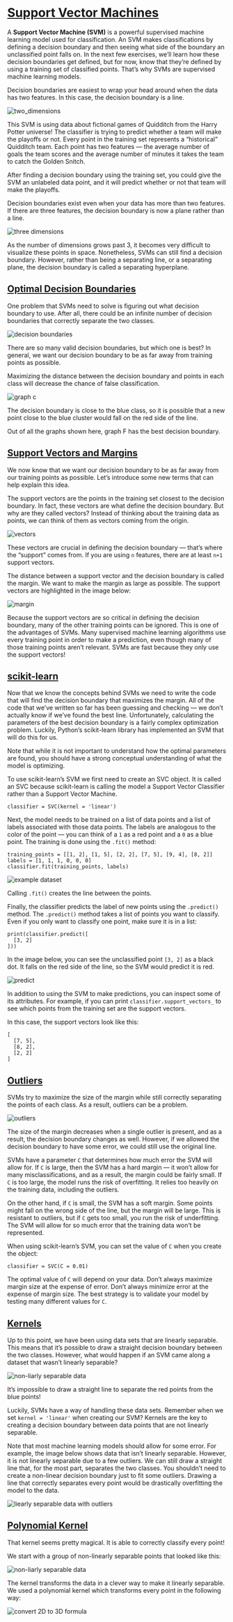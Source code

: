 # [Support Vector Machines](https://www.codecademy.com/paths/machine-learning/tracks/advanced-supervised-learning-skill-path/modules/support-vector-machines-skill-path/lessons/machine-learning-support-vector-machine/exercises/decision-boundary)

A **Support Vector Machine (SVM)** is a powerful supervised machine learning model used for classification. 
An SVM makes classifications by defining a decision boundary and then seeing what side of the boundary an unclassified point falls on. 
In the next few exercises, we’ll learn how these decision boundaries get defined, but for now, know that they’re defined by using a training set of classified points. 
That’s why SVMs are supervised machine learning models.

Decision boundaries are easiest to wrap your head around when the data has two features. 
In this case, the decision boundary is a line.

![two_dimensions](images/two_dimensions.png)

This SVM is using data about fictional games of Quidditch from the Harry Potter universe! 
The classifier is trying to predict whether a team will make the playoffs or not. 
Every point in the training set represents a “historical” Quidditch team. 
Each point has two features — the average number of goals the team scores and the average number of minutes it takes the team to catch the Golden Snitch.

After finding a decision boundary using the training set, you could give the SVM an unlabeled data point, and it will predict whether or not that team will make the playoffs.

Decision boundaries exist even when your data has more than two features. 
If there are three features, the decision boundary is now a plane rather than a line.

![three dimensions](images/three_dimensions.png)

As the number of dimensions grows past 3, it becomes very difficult to visualize these points in space. 
Nonetheless, SVMs can still find a decision boundary. 
However, rather than being a separating line, or a separating plane, the decision boundary is called a separating hyperplane.

## [Optimal Decision Boundaries](https://www.codecademy.com/paths/machine-learning/tracks/advanced-supervised-learning-skill-path/modules/support-vector-machines-skill-path/lessons/machine-learning-support-vector-machine/exercises/optimal-decision-boundary)

One problem that SVMs need to solve is figuring out what decision boundary to use. 
After all, there could be an infinite number of decision boundaries that correctly separate the two classes. 

![decision boundaries](images/decision_boundaries.png)

There are so many valid decision boundaries, but which one is best? 
In general, we want our decision boundary to be as far away from training points as possible.

Maximizing the distance between the decision boundary and points in each class will decrease the chance of false classification.

![graph c](images/graph_c.png)

The decision boundary is close to the blue class, so it is possible that a new point close to the blue cluster would fall on the red side of the line.

Out of all the graphs shown here, graph F has the best decision boundary.

## [Support Vectors and Margins](https://www.codecademy.com/paths/machine-learning/tracks/advanced-supervised-learning-skill-path/modules/support-vector-machines-skill-path/lessons/machine-learning-support-vector-machine/exercises/support-vector)

We now know that we want our decision boundary to be as far away from our training points as possible. 
Let’s introduce some new terms that can help explain this idea.

The support vectors are the points in the training set closest to the decision boundary. 
In fact, these vectors are what define the decision boundary. 
But why are they called vectors? 
Instead of thinking about the training data as points, we can think of them as vectors coming from the origin.

![vectors](images/vectors.png)

These vectors are crucial in defining the decision boundary — that’s where the “support” comes from. 
If you are using `n` features, there are at least `n+1` support vectors.

The distance between a support vector and the decision boundary is called the margin. 
We want to make the margin as large as possible. 
The support vectors are highlighted in the image below:

![margin](images/margin.png)

Because the support vectors are so critical in defining the decision boundary, many of the other training points can be ignored. 
This is one of the advantages of SVMs. 
Many supervised machine learning algorithms use every training point in order to make a prediction, even though many of those training points aren’t relevant. 
SVMs are fast because they only use the support vectors!

## [scikit-learn](https://www.codecademy.com/paths/machine-learning/tracks/advanced-supervised-learning-skill-path/modules/support-vector-machines-skill-path/lessons/machine-learning-support-vector-machine/exercises/sklearn)

Now that we know the concepts behind SVMs we need to write the code that will find the decision boundary that maximizes the margin. 
All of the code that we’ve written so far has been guessing and checking — we don’t actually know if we’ve found the best line. 
Unfortunately, calculating the parameters of the best decision boundary is a fairly complex optimization problem. 
Luckily, Python’s scikit-learn library has implemented an SVM that will do this for us.

Note that while it is not important to understand how the optimal parameters are found, you should have a strong conceptual understanding of what the model is optimizing.

To use scikit-learn’s SVM we first need to create an SVC object. 
It is called an SVC because scikit-learn is calling the model a Support Vector Classifier rather than a Support Vector Machine.
```
classifier = SVC(kernel = 'linear')
```
Next, the model needs to be trained on a list of data points and a list of labels associated with those data points. 
The labels are analogous to the color of the point — you can think of a `1` as a red point and a `0` as a blue point. 
The training is done using the `.fit()` method:
```
training_points = [[1, 2], [1, 5], [2, 2], [7, 5], [9, 4], [8, 2]]
labels = [1, 1, 1, 0, 0, 0]
classifier.fit(training_points, labels) 
```

![example dataset](images/example_dataset.png)

Calling `.fit()` creates the line between the points.

Finally, the classifier predicts the label of new points using the `.predict()` method. 
The `.predict()` method takes a list of points you want to classify. 
Even if you only want to classify one point, make sure it is in a list: 
```
print(classifier.predict([
  [3, 2]
]))
```
In the image below, you can see the unclassified point `[3, 2]` as a black dot. 
It falls on the red side of the line, so the SVM would predict it is red.

![predict](images/predict.png)

In addition to using the SVM to make predictions, you can inspect some of its attributes. 
For example, if you can print `classifier.support_vectors_` to see which points from the training set are the support vectors.

In this case, the support vectors look like this:
```
[
  [7, 5],
  [8, 2],
  [2, 2]
]
```

## [Outliers](https://www.codecademy.com/paths/machine-learning/tracks/advanced-supervised-learning-skill-path/modules/support-vector-machines-skill-path/lessons/machine-learning-support-vector-machine/exercises/outliers)

SVMs try to maximize the size of the margin while still correctly separating the points of each class. 
As a result, outliers can be a problem.

![outliers](images/outliers.webp)

The size of the margin decreases when a single outlier is present, and as a result, the decision boundary changes as well. 
However, if we allowed the decision boundary to have some error, we could still use the original line.

SVMs have a parameter `C` that determines how much error the SVM will allow for. 
If `C` is large, then the SVM has a hard margin — it won’t allow for many misclassifications, and as a result, the margin could be fairly small. 
If `C` is too large, the model runs the risk of overfitting. 
It relies too heavily on the training data, including the outliers.

On the other hand, if `C` is small, the SVM has a soft margin. 
Some points might fall on the wrong side of the line, but the margin will be large. 
This is resistant to outliers, but if `C` gets too small, you run the risk of underfitting. 
The SVM will allow for so much error that the training data won’t be represented.

When using scikit-learn’s SVM, you can set the value of `C` when you create the object:
```
classifier = SVC(C = 0.01)
```
The optimal value of `C` will depend on your data. 
Don’t always maximize margin size at the expense of error. 
Don’t always minimize error at the expense of margin size. 
The best strategy is to validate your model by testing many different values for `C`.

## [Kernels](https://www.codecademy.com/paths/machine-learning/tracks/advanced-supervised-learning-skill-path/modules/support-vector-machines-skill-path/lessons/machine-learning-support-vector-machine/exercises/kernel)

Up to this point, we have been using data sets that are linearly separable. 
This means that it’s possible to draw a straight decision boundary between the two classes. 
However, what would happen if an SVM came along a dataset that wasn’t linearly separable?

![non-liarly separable data](images/circles.webp)

It’s impossible to draw a straight line to separate the red points from the blue points!

Luckily, SVMs have a way of handling these data sets. 
Remember when we set `kernel = 'linear'` when creating our SVM? 
Kernels are the key to creating a decision boundary between data points that are not linearly separable.

Note that most machine learning models should allow for some error. 
For example, the image below shows data that isn’t linearly separable. 
However, it is not linearly separable due to a few outliers. 
We can still draw a straight line that, for the most part, separates the two classes. 
You shouldn’t need to create a non-linear decision boundary just to fit some outliers. 
Drawing a line that correctly separates every point would be drastically overfitting the model to the data.

![liearly separable data with outliers](images/separable_outlier_example.webp)

## [Polynomial Kernel](https://www.codecademy.com/paths/machine-learning/tracks/advanced-supervised-learning-skill-path/modules/support-vector-machines-skill-path/lessons/machine-learning-support-vector-machine/exercises/polynomial-kernel)

That kernel seems pretty magical. 
It is able to correctly classify every point! 

We start with a group of non-linearly separable points that looked like this:

![non-liarly separable data](images/circles.webp)

The kernel transforms the data in a clever way to make it linearly separable. 
We used a polynomial kernel which transforms every point in the following way:

![convert 2D to 3D formula](images/convert_to_3d_formula.jpg)







